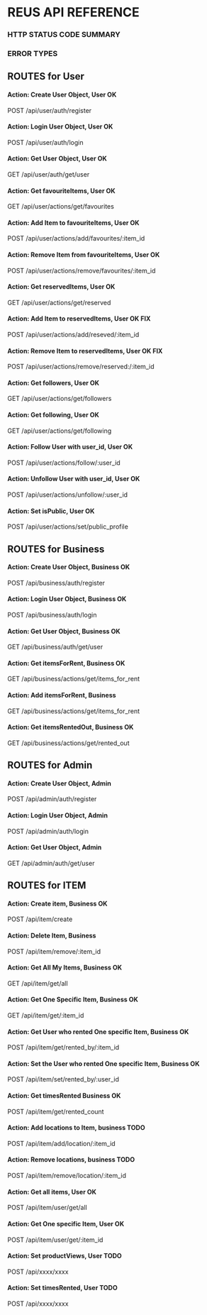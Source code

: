 # REUS API REFERENCE

### HTTP STATUS CODE SUMMARY

### ERROR TYPES

## ROUTES for User

#### Action: Create User Object, User OK
POST /api/user/auth/register

#### Action: Login User Object, User OK
POST /api/user/auth/login

#### Action: Get User Object, User OK
GET /api/user/auth/get/user

#### Action: Get favouriteItems, User OK
GET /api/user/actions/get/favourites

#### Action: Add Item to favouriteItems, User OK
POST /api/user/actions/add/favourites/:item_id

#### Action: Remove Item from favouriteItems, User OK
POST /api/user/actions/remove/favourites/:item_id

#### Action: Get reservedItems, User OK
GET /api/user/actions/get/reserved

#### Action: Add Item to reservedItems, User OK FIX
POST /api/user/actions/add/reseved/:item_id

#### Action: Remove Item to reservedItems, User OK FIX
POST /api/user/actions/remove/reserved:/:item_id

#### Action: Get followers, User OK
GET /api/user/actions/get/followers

#### Action: Get following, User OK
GET /api/user/actions/get/following

#### Action: Follow User with user_id, User OK
POST /api/user/actions/follow/:user_id

#### Action: Unfollow User with user_id, User OK
POST /api/user/actions/unfollow/:user_id

#### Action: Set isPublic, User OK
POST /api/user/actions/set/public_profile

## ROUTES for Business

#### Action: Create User Object, Business OK
POST /api/business/auth/register

#### Action: Login User Object, Business OK
POST /api/business/auth/login

#### Action: Get User Object, Business OK
GET /api/business/auth/get/user

#### Action: Get itemsForRent, Business OK
GET /api/business/actions/get/items_for_rent

#### Action: Add itemsForRent, Business
GET /api/business/actions/get/items_for_rent

#### Action: Get itemsRentedOut, Business OK
GET /api/business/actions/get/rented_out

## ROUTES for Admin

#### Action: Create User Object, Admin
POST /api/admin/auth/register

#### Action: Login User Object, Admin
POST /api/admin/auth/login

#### Action: Get User Object, Admin
GET /api/admin/auth/get/user


## ROUTES for ITEM

#### Action: Create item, Business OK
POST /api/item/create

#### Action: Delete Item, Business
POST /api/item/remove/:item_id

#### Action: Get All My Items, Business OK
GET /api/item/get/all

#### Action: Get One Specific Item, Business OK
GET /api/item/get/:item_id

#### Action: Get User who rented One specific Item, Business OK
POST /api/item/get/rented_by/:item_id

#### Action: Set the User who rented One specific Item, Business OK
POST /api/item/set/rented_by/:user_id

#### Action: Get timesRented Business OK
POST /api/item/get/rented_count

#### Action: Add locations to Item, business TODO
POST /api/item/add/location/:item_id

#### Action: Remove locations, business TODO
POST /api/item/remove/location/:item_id

#### Action: Get all items, User OK
POST /api/item/user/get/all

#### Action: Get One specific Item, User OK
POST /api/item/user/get/:item_id

#### Action: Set productViews, User TODO
POST /api/xxxx/xxxx

#### Action: Set timesRented, User TODO
POST /api/xxxx/xxxx





